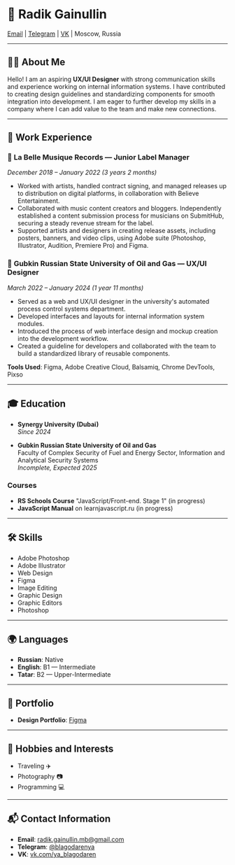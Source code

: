 # 🎨 Radik Gainullin

[Email](mailto:radik.gainullin.mb@gmail.com) | [Telegram](https://t.me/blagodarenya) | [VK](https://vk.com/ya_blagodaren) | Moscow, Russia

---

## 👨‍💻 About Me

Hello! I am an aspiring **UX/UI Designer** with strong communication skills and experience working on internal information systems. I have contributed to creating design guidelines and standardizing components for smooth integration into development. I am eager to further develop my skills in a company where I can add value to the team and make new connections.

---

## 💼 Work Experience

### 🏢 **La Belle Musique Records** — Junior Label Manager
_December 2018 – January 2022 (3 years 2 months)_

- Worked with artists, handled contract signing, and managed releases up to distribution on digital platforms, in collaboration with Believe Entertainment.
- Collaborated with music content creators and bloggers. Independently established a content submission process for musicians on SubmitHub, securing a steady revenue stream for the label.
- Supported artists and designers in creating release assets, including posters, banners, and video clips, using Adobe suite (Photoshop, Illustrator, Audition, Premiere Pro) and Figma.

### 🏢 **Gubkin Russian State University of Oil and Gas** — UX/UI Designer
_March 2022 – January 2024 (1 year 11 months)_

- Served as a web and UX/UI designer in the university's automated process control systems department.
- Developed interfaces and layouts for internal information system modules.
- Introduced the process of web interface design and mockup creation into the development workflow.
- Created a guideline for developers and collaborated with the team to build a standardized library of reusable components.

**Tools Used**: Figma, Adobe Creative Cloud, Balsamiq, Chrome DevTools, Pixso

---

## 🎓 Education

- **Synergy University (Dubai)**  
  _Since 2024_

- **Gubkin Russian State University of Oil and Gas**  
  Faculty of Complex Security of Fuel and Energy Sector, Information and Analytical Security Systems  
  _Incomplete, Expected 2025_

### Courses
- **RS Schools Course** "JavaScript/Front-end. Stage 1" (in progress)
- **JavaScript Manual** on learnjavascript.ru (in progress)

---

## 🛠 Skills

- Adobe Photoshop
- Adobe Illustrator
- Web Design
- Figma
- Image Editing
- Graphic Design
- Graphic Editors
- Photoshop

---

## 🌍 Languages

- **Russian**: Native
- **English**: B1 — Intermediate
- **Tatar**: B2 — Upper-Intermediate

---

## 📂 Portfolio

- **Design Portfolio**: [Figma](https://www.figma.com/design/4fzBgL1wbOOuhbeVwuT82o)

---

## 🎸 Hobbies and Interests

- Traveling ✈️
- Photography 📷
- Programming 💻

---

## 📬 Contact Information

- **Email**: [radik.gainullin.mb@gmail.com](mailto:radik.gainullin.mb@gmail.com)
- **Telegram**: [@blagodarenya](https://t.me/blagodarenya)
- **VK**: [vk.com/ya_blagodaren](https://vk.com/ya_blagodaren)